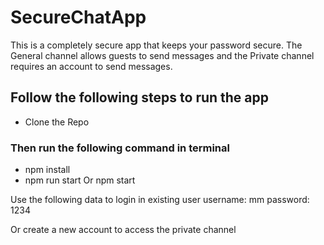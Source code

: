 # SecureChatApp
This is a completely secure app that keeps your password secure. The General channel allows guests to send messages and the Private channel requires an account to send messages.
## Follow the following steps to run the app
* Clone the Repo
### Then run the following command in terminal
* npm install
* npm run start Or npm start

Use the following data to login in existing user
username: mm
password: 1234

Or create a new account to access the private channel
